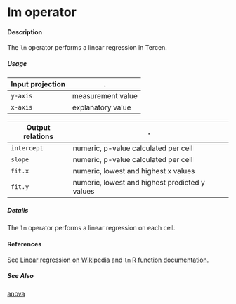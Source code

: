 # lm operator

#### Description

The `lm` operator performs a linear regression in Tercen.

##### Usage
Input projection|.
---|---
`y-axis`| measurement value
`x-axis`| explanatory value

Output relations|.
---|---
`intercept`| numeric, p-value calculated per cell
`slope`| numeric, p-value calculated per cell
`fit.x`| numeric, lowest and highest x values
`fit.y`| numeric, lowest and highest predicted y values

##### Details

The `lm` operator performs a linear regression on each cell.

#### References

See [Linear regression on Wikipedia](https://en.wikipedia.org/wiki/Linear_regression) and
`lm` [R function documentation](https://www.rdocumentation.org/packages/stats/versions/3.6.2/topics/lm).

##### See Also

[anova](https://github.com/tercen/anova_operator)

